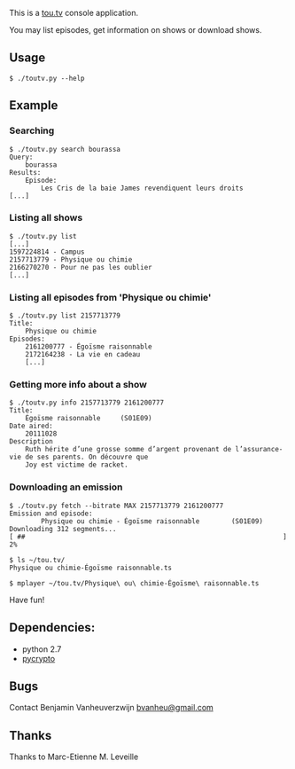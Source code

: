 This is a [tou.tv](http://tou.tv) console application.

You may list episodes, get information on shows or download shows.

## Usage
    $ ./toutv.py --help

## Example

### Searching
    $ ./toutv.py search bourassa
    Query:
        bourassa
    Results:
        Episode:
            Les Cris de la baie James revendiquent leurs droits
    [...]

### Listing all shows
    $ ./toutv.py list
    [...]
    1597224814 - Campus
    2157713779 - Physique ou chimie
    2166270270 - Pour ne pas les oublier
    [...]

### Listing all episodes from 'Physique ou chimie'
    $ ./toutv.py list 2157713779
    Title:
        Physique ou chimie
    Episodes:
        2161200777 - Égoïsme raisonnable
        2172164238 - La vie en cadeau
        [...]

### Getting more info about a show
    $ ./toutv.py info 2157713779 2161200777
    Title:
        Égoïsme raisonnable     (S01E09)
    Date aired:
        20111028
    Description
        Ruth hérite d’une grosse somme d’argent provenant de l’assurance-vie de ses parents. On découvre que
        Joy est victime de racket.

### Downloading an emission
    $ ./toutv.py fetch --bitrate MAX 2157713779 2161200777
    Emission and episode:
            Physique ou chimie - Égoïsme raisonnable        (S01E09)
    Downloading 312 segments...
    [ ##                                                                 ] 2%

    $ ls ~/tou.tv/
    Physique ou chimie-Égoïsme raisonnable.ts

    $ mplayer ~/tou.tv/Physique\ ou\ chimie-Égoïsme\ raisonnable.ts

Have fun!

## Dependencies:

- python 2.7
- [pycrypto](https://www.dlitz.net/software/pycrypto/)

## Bugs

Contact Benjamin Vanheuverzwijn <bvanheu@gmail.com>

## Thanks

Thanks to Marc-Etienne M. Leveille
